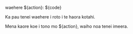 waehere ${action}: ${code}

Ka pau tenei waehere i roto i te haora kotahi.

Mena kaore koe i tono mo ${action}, waiho noa tenei imeera.
